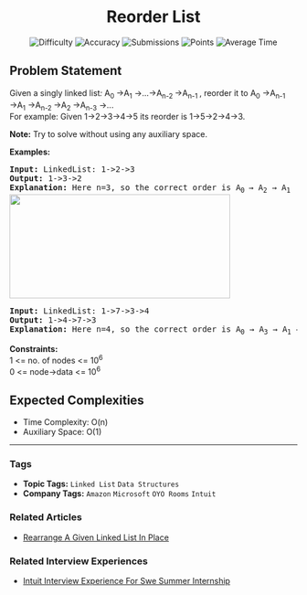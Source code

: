 <h1 align="center">Reorder List</h1>

<p align="center">
  <img alt="Difficulty" title="Difficulty" src="https://custom-icon-badges.demolab.com/badge/Difficulty: Hard-1F222E?style=for-the-badge&logoColor=white&logo=fire"/>
  <img alt="Accuracy" title="Accuracy" src="https://custom-icon-badges.demolab.com/badge/Accuracy: 47.9%25-1F222E?style=for-the-badge&logoColor=white&logo=target"/>
  <img alt="Submissions" title="Submissions" src="https://custom-icon-badges.demolab.com/badge/Submissions: 63K+-1F222E?style=for-the-badge&logoColor=white&logo=repo"/>
  <img alt="Points" title="Points" src="https://custom-icon-badges.demolab.com/badge/Points: 8-1F222E?style=for-the-badge&logoColor=white&logo=award"/>
  <img alt="Average Time" title="Average Time" src="https://custom-icon-badges.demolab.com/badge/Average%20Time: 40m-1F222E?style=for-the-badge&logoColor=white&logo=clock"/>
</p>

## Problem Statement

Given a singly linked list<i>: </i>A<sub>0 </sub>→A<sub>1</sub> →...→A<sub>n-2 </sub>→A<sub>n-1 </sub>, reorder it to A<sub>0</sub> →A<sub>n-1</sub> →A<sub>1</sub> →A<sub>n-2 </sub>→A<sub>2 </sub>→A<sub>n-3</sub> →...<br>For example: Given 1->2->3->4->5 its reorder is 1->5->2->4->3.

<b>Note:</b> Try to solve without using any auxiliary space.

<b>Examples:</b>

<pre><b>Input: </b>LinkedList: 1->2->3
<b>Output: </b>1->3->2
<b>Explanation: </b>Here n=3, so the correct order is<i> </i>A<sub>0 </sub>→ A<sub>2</sub> → A<sub>1</sub><i><br><img src="https://media.geeksforgeeks.org/img-practice/prod/addEditProblem/700138/Web/Other/blobid0_1722946913.png" alt="" title="" width="386" height="182"/></i></pre>

<pre><b>Input: </b>LinkedList: 1->7->3->4
<b>Output: </b>1->4->7->3
<b>Explanation: </b>Here n=4, so the correct order is<i> </i>A<sub>0</sub> → A<sub>3</sub> → A<sub>1</sub> → A<sub>2</sub> </pre>

<b>Constraints:</b><br>1 <= no. of nodes <= 10<sup>6</sup><br>0 <= node->data <= 10<sup>6</sup>

## Expected Complexities
- Time Complexity: O(n)
- Auxiliary Space: O(1)

<hr>

### Tags
- **Topic Tags:** `Linked List` `Data Structures`
- **Company Tags:** `Amazon` `Microsoft` `OYO Rooms` `Intuit`

### Related Articles
- [Rearrange A Given Linked List In Place](https://www.geeksforgeeks.org/rearrange-a-given-linked-list-in-place/)

### Related Interview Experiences
- [Intuit Interview Experience For Swe Summer Internship](https://www.geeksforgeeks.org/intuit-interview-experience-for-swe-summer-internship/)
